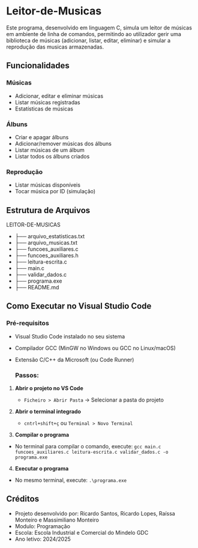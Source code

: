 # Leitor-de-Musicas
Este programa, desenvolvido em linguagem C, simula um leitor de músicas em ambiente de linha de comandos, permitindo ao utilizador gerir uma biblioteca de músicas (adicionar, listar, editar, eliminar) e simular a reprodução das musicas armazenadas.

## Funcionalidades
### Músicas 
- Adicionar, editar e eliminar músicas
- Listar músicas registradas
- Estatísticas de músicas

### Álbuns
- Criar e apagar álbuns
- Adicionar/remover músicas dos álbuns
- Listar músicas de um álbum
- Listar todos os álbuns criados

### Reprodução
- Listar músicas disponíveis
- Tocar música por ID (simulação)

## Estrutura de Arquivos
LEITOR-DE-MUSICAS
- ├── arquivo_estatisticas.txt      
- ├── arquivo_musicas.txt           
- ├── funcoes_auxiliares.c         
- ├── funcoes_auxiliares.h            
- ├── leitura-escrita.c              
- ├── main.c                        
- ├── validar_dados.c                 
- ├── programa.exe                    
- ├── README.md                       

## Como Executar no Visual Studio Code

### Pré-requisitos
- Visual Studio Code instalado no seu sistema
- Compilador GCC (MinGW no Windows ou GCC no Linux/macOS)
- Extensão C/C++ da Microsoft (ou Code Runner) 

  ### Passos:

1. **Abrir o projeto no VS Code**
   - `Ficheiro > Abrir Pasta` → Selecionar a pasta do projeto

2. **Abrir o terminal integrado**
   - `cntrl+shift+ç` ou `Terminal > Novo Terminal`
  
3. **Compilar o programa**
  - No terminal para compilar o comando, execute: `gcc main.c funcoes_auxiliares.c leitura-escrita.c validar_dados.c -o programa.exe`

4. **Executar o programa**
  - No mesmo terminal, execute: `.\programa.exe`

## Créditos
  - Projeto desenvolvido por: Ricardo Santos, Ricardo Lopes, Raíssa Monteiro e Massimiliano Monteiro
  - Modulo: Programação
  - Escola: Escola Industrial e Comercial do Mindelo GDC
  - Ano letivo: 2024/2025
